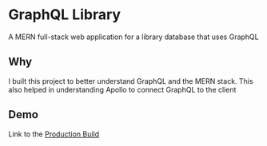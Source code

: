 # GraphQL Library

A MERN full-stack web application for a library database that uses GraphQL

[](https://stefansen-graphql-library.herokuapp.com/)

## Why
I built this project to better understand GraphQL and the MERN stack. This also helped in understanding Apollo to connect GraphQL to the client

## Demo
Link to the <a target="_blank" href="https://stefansen-graphql-library.herokuapp.com/">Production Build</a>
